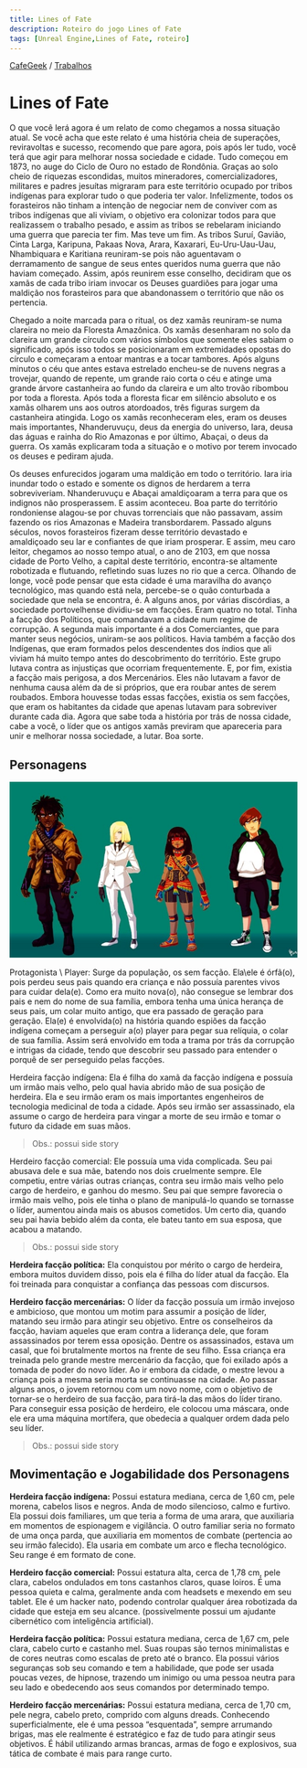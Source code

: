 ```yaml
---
title: Lines of Fate
description: Roteiro do jogo Lines of Fate
tags: [Unreal Engine,Lines of Fate, roteiro]
---
```


[CafeGeek](http://cafegeek.eti.br)  / [Trabalhos](http://cafegeek.eti.br/trabalhos/index.html)

# Lines of Fate

O que você lerá agora é um relato de como chegamos a nossa situação atual. Se você acha que este relato é uma história cheia de superações, reviravoltas e sucesso, recomendo que pare agora, pois após ler tudo, você terá que agir para melhorar nossa sociedade e cidade.
Tudo começou em 1873, no auge do Ciclo de Ouro no estado de Rondônia. Graças ao solo cheio de riquezas escondidas, muitos mineradores, comercializadores, militares e padres jesuítas migraram para este território ocupado por tribos indígenas para explorar tudo o que poderia ter valor. Infelizmente, todos os forasteiros não tinham a intenção de negociar nem de conviver com as tribos indígenas que ali viviam, o objetivo era colonizar todos para que realizassem o trabalho pesado, e assim as tribos se rebelaram iniciando uma guerra que parecia ter fim. Mas teve um fim. As tribos Suruí, Gavião, Cinta Larga, Karipuna, Pakaas Nova, Arara, Kaxarari, Eu-Uru-Uau-Uau, Nhambiquara e Karitiana reuniram-se pois não aguentavam o derramamento de sangue de seus entes queridos numa guerra que não haviam começado. Assim, após reunirem esse conselho, decidiram que os xamãs de cada tribo iriam invocar os Deuses guardiões para jogar uma maldição nos forasteiros para que abandonassem o território que não os pertencia.

Chegado a noite marcada para o ritual, os dez xamãs reuniram-se numa clareira no meio da Floresta Amazônica. Os xamãs desenharam no solo da clareira um grande círculo com vários símbolos que somente eles sabiam o significado, após isso todos se posicionaram em extremidades opostas do círculo e começaram a entoar mantras e a tocar tambores. Após alguns minutos o céu que antes estava estrelado encheu-se de nuvens negras a trovejar, quando de repente, um grande raio corta o céu e atinge uma grande árvore castanheira ao fundo da clareira e um alto trovão ribombou por toda a floresta. Após toda a floresta ficar em silêncio absoluto e os xamãs olharem uns aos outros atordoados, três figuras surgem da castanheira atingida. Logo os xamãs reconheceram eles, eram os deuses mais importantes, Nhanderuvuçu, deus da energia do universo, Iara, deusa das águas e rainha do Rio Amazonas e por último, Abaçai, o deus da guerra. Os xamãs explicaram toda a situação e o motivo por terem invocado os deuses e pediram ajuda.

Os deuses enfurecidos jogaram uma maldição em todo o território. Iara iria inundar todo o estado e somente os dignos de herdarem a terra sobreviveriam. Nhanderuvuçu e Abaçai amaldiçoaram a terra para que os indignos não prosperassem. E assim aconteceu. Boa parte do território rondoniense alagou-se por chuvas torrenciais que não passavam, assim fazendo os rios Amazonas e Madeira transbordarem.
Passado alguns séculos, novos forasteiros fizeram desse território devastado e amaldiçoado seu lar e confiantes de que iriam prosperar.
E assim, meu caro leitor, chegamos ao nosso tempo atual, o ano de 2103, em que nossa cidade de Porto Velho, a capital deste território, encontra-se altamente robotizada e flutuando, refletindo suas luzes no rio que a cerca. Olhando de longe, você pode pensar que esta cidade é uma maravilha do avanço tecnológico, mas quando está nela, percebe-se o quão conturbada a sociedade que nela se encontra, é.
A alguns anos, por várias discórdias, a sociedade portovelhense dividiu-se em facções. Eram quatro no total. Tinha a facção dos Políticos, que comandavam a cidade num regime de corrupção. A segunda mais importante é a dos Comerciantes, que para manter seus negócios, uniram-se aos políticos. Havia também a facção dos Indígenas, que eram formados pelos descendentes dos índios que ali viviam há muito tempo antes do descobrimento do território. Este grupo lutava contra as injustiças que ocorriam frequentemente. E, por fim, existia a facção mais perigosa, a dos Mercenários. Eles não lutavam a favor de nenhuma causa além da de si próprios, que era roubar antes de serem roubados.
Embora houvesse todas essas facções, existia os sem facções, que eram os habitantes da cidade que apenas lutavam para sobreviver durante cada dia.
Agora que sabe toda a história por trás de nossa cidade, cabe a você, o líder que os antigos xamãs previram que apareceria para unir e melhorar nossa sociedade, a lutar. Boa sorte.


## Personagens

![lines_of_fate_characters](imagens/lines_of_fate_characters.jpg)

Protagonista \ Player: Surge da população, os sem facção. Ela\ele é órfã(o), pois perdeu seus pais quando era criança e não possuía parentes vivos para cuidar dela(e). Como era muito nova(o), não consegue se lembrar dos pais e nem do nome de sua família, embora tenha uma única herança de seus pais, um colar muito antigo, que era passado de geração para geração. Ela(e) é envolvida(o) na história quando espiões da facção indígena começam a perseguir a(o) player para pegar sua relíquia, o colar de sua família. Assim será envolvido em toda a trama por trás da corrupção e intrigas da cidade, tendo que descobrir seu passado para entender o porquê de ser perseguido pelas facções.

Herdeira facção indígena: Ela é filha do xamã da facção indígena e possuía um irmão mais velho, pelo qual havia abrido mão de sua posição de herdeira. Ela e seu irmão eram os mais importantes engenheiros de tecnologia medicinal de toda a cidade. Após seu irmão ser assassinado, ela assume o cargo de herdeira para vingar a morte de seu irmão e tomar o futuro da cidade em suas mãos.

> Obs.: possui side story

Herdeiro facção comercial: Ele possuía uma vida complicada. Seu pai abusava dele e sua mãe, batendo nos dois cruelmente sempre. Ele competiu, entre várias outras crianças, contra seu irmão mais velho pelo cargo de herdeiro, e ganhou do mesmo. Seu pai que sempre favorecia o irmão mais velho, pois ele tinha o plano de manipulá-lo quando se tornasse o líder, aumentou ainda mais os abusos cometidos. Um certo dia, quando seu pai havia bebido além da conta, ele bateu tanto em sua esposa, que acabou a matando.

> Obs.: possui side story

**Herdeira facção política:** Ela conquistou por mérito o cargo de herdeira, embora muitos duvidem disso, pois ela é filha do líder atual da facção. Ela foi treinada para conquistar a confiança das pessoas com discursos.

**Herdeiro facção mercenárias:** O líder da facção possuía um irmão invejoso e ambicioso, que montou um motim para assumir a posição de líder, matando seu irmão para atingir seu objetivo. Entre os conselheiros da facção, haviam aqueles que eram contra a liderança dele, que foram assassinados por terem essa oposição. Dentre os assassinados, estava um casal, que foi brutalmente mortos na frente de seu filho. Essa criança era treinada pelo grande mestre mercenário da facção, que foi exilado após a tomada de poder do novo líder. Ao ir embora da cidade, o mestre levou a criança pois a mesma seria morta se continuasse na cidade. Ao passar alguns anos, o jovem retornou com um novo nome, com o objetivo de tornar-se o herdeiro de sua facção, para tirá-la das mãos do líder tirano. Para conseguir essa posição de herdeiro, ele colocou uma máscara, onde ele era uma máquina mortífera, que obedecia a qualquer ordem dada pelo seu líder.

> Obs.: possui side story

## Movimentação e Jogabilidade dos Personagens

**Herdeira facção indígena:** Possui estatura mediana, cerca de 1,60 cm, pele morena, cabelos lisos e negros. Anda de modo silencioso, calmo e furtivo. Ela possui dois familiares, um que teria a forma de uma arara, que auxiliaria em momentos de espionagem e vigilância. O outro familiar seria no formato de uma onça parda, que auxiliaria em momentos de combate (pertencia ao seu irmão falecido). Ela usaria em combate um arco e flecha tecnológico. Seu range é em formato de cone.

**Herdeiro facção comercial:** Possui estatura alta, cerca de 1,78 cm, pele clara, cabelos ondulados em tons castanhos claros, quase loiros. É uma pessoa quieta e calma, geralmente anda com headsets e mexendo em seu tablet. Ele é um hacker nato, podendo controlar qualquer área robotizada da cidade que esteja em seu alcance. (possivelmente possui um ajudante cibernético com inteligência artificial).

**Herdeira facção política:** Possui estatura mediana, cerca de 1,67 cm, pele clara, cabelo curto e castanho mel. Suas roupas são ternos minimalistas e de cores neutras como escalas de preto até o branco. Ela possui vários seguranças sob seu comando e tem a habilidade, que pode ser usada poucas vezes, de hipnose, trazendo um inimigo ou uma pessoa neutra para seu lado e obedecendo aos seus comandos por determinado tempo.

**Herdeiro facção mercenárias:** Possui estatura mediana, cerca de 1,70 cm, pele negra, cabelo preto, comprido com alguns dreads. Conhecendo superficialmente, ele é uma pessoa “esquentada”, sempre arrumando brigas, mas ele realmente é estratégico e faz de tudo para atingir seus objetivos. É hábil utilizando armas brancas, armas de fogo e explosivos, sua tática de combate é mais para range curto.
